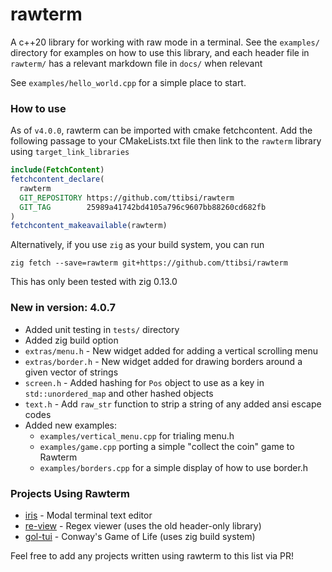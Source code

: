 # rawterm
A c++20 library for working with raw mode in a terminal. See the
`examples/` directory for examples on how to use this library, and each
header file in `rawterm/` has a relevant markdown file in `docs/` when
relevant

See `examples/hello_world.cpp` for a simple place to start.

### How to use
As of `v4.0.0`, rawterm can be imported with cmake fetchcontent. Add the
following passage to your CMakeLists.txt file then link to the `rawterm`
library using `target_link_libraries`

```cmake
include(FetchContent)
fetchcontent_declare(
  rawterm
  GIT_REPOSITORY https://github.com/ttibsi/rawterm
  GIT_TAG        25989a41742bd4105a796c9607bb88260cd682fb
)
fetchcontent_makeavailable(rawterm)
```

Alternatively, if you use `zig` as your build system, you can run

```console
zig fetch --save=rawterm git+https://github.com/ttibsi/rawterm
```

This has only been tested with zig 0.13.0

### New in version: 4.0.7
* Added unit testing in `tests/` directory
* Added zig build option
* `extras/menu.h` - New widget added for adding a vertical scrolling menu
* `extras/border.h` - New widget added for drawing borders around a given
vector of strings
* `screen.h` - Added hashing for `Pos` object to use as a key in
`std::unordered_map` and other hashed objects
* `text.h` - Add `raw_str` function to strip a string of any added ansi escape
codes
* Added new examples:
    * `examples/vertical_menu.cpp` for trialing menu.h
    * `examples/game.cpp` porting a simple "collect the coin" game to Rawterm
    * `examples/borders.cpp` for a simple display of how to use border.h

### Projects Using Rawterm
* [iris](https://github.com/ttibsi/iris) - Modal terminal text editor
* [re-view](https://github.com/ttibsi/re-view) - Regex viewer (uses the old header-only library)
* [gol-tui](https://github.com/ttibsi/gol-tui) - Conway's Game of Life (uses zig build system)

Feel free to add any projects written using rawterm to this list via PR!
